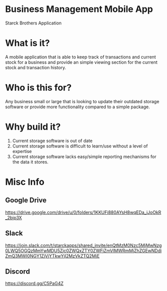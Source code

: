 # Business Management Mobile App
Starck Brothers Application
 
 # What is it?
 A mobile application that is able to keep track of transactions and current stock for a business and provide an simple viewing section for the current stock and transaction history.
 
 # Who is this for?
 Any business small or large that is looking to update their outdated storage software or provide more functionality compared to a simple package.
 
 # Why build it?
1. Current storage software is out of date
2. Current storage software is difficult to learn/use without a level of expertise
3. Current storage software lacks easy/simple reporting mechanisms for the data it stores.

# Misc Info
## Google Drive
https://drive.google.com/drive/u/0/folders/1KKUFi880AYsH8wqEDa_iJoOkR_2bip3X

## Slack
https://join.slack.com/t/starckapps/shared_invite/enQtMzM0Nzc5MjMwNzg0LWQ5OGQzMmYwMDU5Zjc0ZWQxZTY0ZWFjZmVlMWRmMjZhZGEwNDdiZmQ3MWI0NGY1ZjVjYTkwYjI2MzVkZTQ2MjE

## Discord
https://discord.gg/C5PaG4Z
